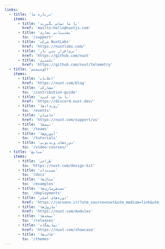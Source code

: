 ```yaml
---
links:
  - title: 'درباره ما'
    items:
      - title: 'با ما تماس بگیرید'
        href: 'mailto:hello@nuxtjs.com'
      - title: 'پشتیبانی تجاری'
        to: '/support'
      - title: 'شرکت NuxtLabs'
        href: 'https://nuxtlabs.com/'
      - title: 'نرم‌افزار متن باز'
        href: 'https://github.com/nuxt'
      - title: 'تلمتری'
        href: 'https://github.com/nuxt/telemetry'
  - title: 'اکوسیستم'
    items:
      - title: 'اعلانات'
        href: 'https://nuxt.com/blog'
      - title: 'مشارکت'
        to: '/contribution-guide'
      - title: 'با ما چت کنید'
        href: 'https://discord.nuxt.dev/'
      - title: 'رویدادها'
        to: '/events'
      - title: 'حامیان'
        href: 'https://nuxt.com/support/us'
      - title: 'تیم‌ها'
        to: '/teams'
      - title: 'آموزش‌ها'
        to: '/tutorials'
      - title: 'دوره‌های ویدیویی'
        to: '/video-courses/'
  - title: 'منابع'
    items:
      - title: 'طراحی'
        to: 'https://nuxt.com/design-kit'
      - title: 'مستندات'
        to: '/docs'
      - title: 'مثال‌ها'
        to: '/examples'
      - title: 'مستقرسازی‌ها'
        to: '/deployments'
      - title: 'دوره‌های اصلی'
        href: 'https://carvann.ir/?utm_source=nuxt&utm_medium=link&utm_campaign=nsite'
      - title: 'ماژول‌ها'
        href: 'https://nuxt.com/modules'
      - title: 'نسخه‌ها'
        to: '/releases'
      - title: 'نمایشگاه'
        href: 'https://nuxt.com/showcase'
      - title: 'قالب‌ها'
        to: '/themes'
---
```

